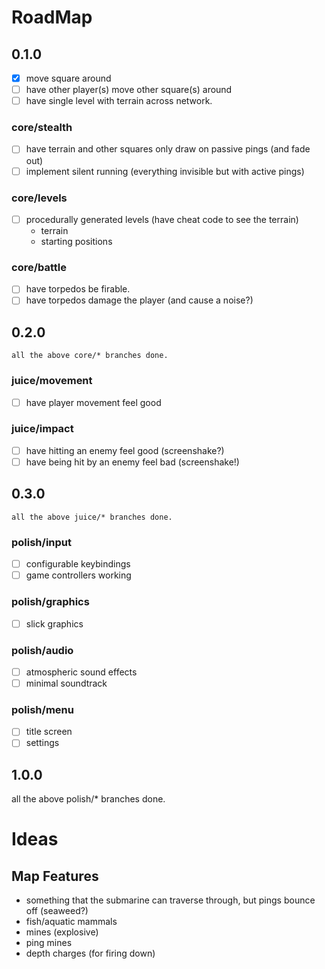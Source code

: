 # RoadMap

## 0.1.0
  - [X] move square around
  - [ ] have other player(s) move other square(s) around
  - [ ] have single level with terrain across network.

### core/stealth
  - [ ] have terrain and other squares only draw on passive pings (and fade out)
  - [ ] implement silent running (everything invisible but with active pings)

### core/levels
  - [ ] procedurally generated levels (have cheat code to see the terrain)
      * terrain
      * starting positions

### core/battle
  - [ ] have torpedos be firable.
  - [ ] have torpedos damage the player (and cause a noise?)

## 0.2.0
    all the above core/* branches done.

### juice/movement
  - [ ] have player movement feel good

### juice/impact
  - [ ] have hitting an enemy feel good (screenshake?)
  - [ ] have being hit by an enemy feel bad (screenshake!)

## 0.3.0
    all the above juice/* branches done.

### polish/input
  - [ ] configurable keybindings
  - [ ] game controllers working

### polish/graphics
  - [ ] slick graphics

### polish/audio
  - [ ] atmospheric sound effects
  - [ ] minimal soundtrack

### polish/menu
  - [ ] title screen
  - [ ] settings

## 1.0.0
  all the above polish/* branches done.

# Ideas

## Map Features
  * something that the submarine can traverse through, but pings bounce off (seaweed?)
  * fish/aquatic mammals
  * mines (explosive)
  * ping mines
  * depth charges (for firing down)